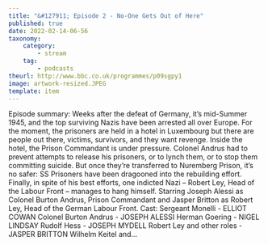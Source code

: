 ```yaml
---
title: "&#127911; Episode 2 - No-One Gets Out of Here"
published: true
date: 2022-02-14-06-56
taxonomy:
    category:
        - stream
    tag:
        - podcasts
theurl: http://www.bbc.co.uk/programmes/p09sgpy1
image: artwork-resized.JPEG
template: item
---
```


Episode summary: Weeks after the defeat of Germany, it&rsquo;s mid-Summer 1945, and the top surviving Nazis have been arrested all over Europe. For the moment, the prisoners are held in a hotel in Luxembourg but there are people out there, victims, survivors, and they want revenge. Inside the hotel, the Prison Commandant is under pressure. Colonel Andrus had to prevent attempts to release his prisoners, or to lynch them, or to stop them committing suicide. But once they&rsquo;re transferred to Nuremberg Prison, it&rsquo;s no safer: SS Prisoners have been dragooned into the rebuilding effort. Finally, in spite of his best efforts, one indicted Nazi &ndash; Robert Ley, Head of the Labour Front &ndash; manages to hang himself. Starring Joseph Alessi as Colonel Burton Andrus, Prison Commandant and Jasper Britton as Robert Ley, Head of the German Labour Front. Cast: Sergeant Monelli - ELLIOT COWAN Colonel Burton Andrus - JOSEPH ALESSI Herman Goering - NIGEL LINDSAY Rudolf Hess - JOSEPH MYDELL Robert Ley and other roles - JASPER BRITTON Wilhelm Keitel and&hellip;
